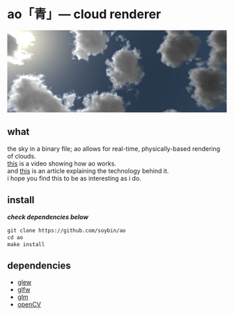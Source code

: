# ao「青」— cloud renderer

![rendered with ao](./res/img_01.jpg)

## what
the sky in a binary file; ao allows for real-time, physically-based rendering of clouds.  
[this]() is a video showing how ao works.  
and [this]() is an article explaining the technology behind it.  
i hope you find this to be as interesting as i do.

## install
*__check dependencies below__*
```
git clone https://github.com/soybin/ao
cd ao
make install
```

## dependencies
* [glew](https://github.com/nigels-com/glew)
* [glfw](https://github.com/glfw/glfw)
* [glm](https://github.com/g-truc/glm)
* [openCV](https://github.com/opencv/opencv)
